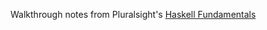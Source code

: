 Walkthrough notes from Pluralsight's [Haskell Fundamentals](http://pluralsight.com/training/courses/TableOfContents?courseName=haskell-fundamentals-part1&highlight=benson-joeris_haskell-fundamentals-part1-m1*1,2,0,3,4,5!benson-joeris_haskell-fundamentals-part1-m2*0,3,4,6,8,9,11,12,13,5,1,2,7,10!benson-joeris_haskell-fundamentals-part1-m5*0,2,3,7,1,6,4,5!benson-joeris_haskell-fundamentals-part1-m4*0,6,8,1,2,3,4,5,7!benson-joeris_haskell-fundamentals-part1-m3*0,3,4,5,6,7,10,1,2,8,9!benson-joeris_haskell-fundamentals-part1-m7*0,8,3,5,7,1,2,4,6!benson-joeris_haskell-fundamentals-part1-m6*0,5,6,1,2,4,3#haskell-fundamentals-part1-m1)
